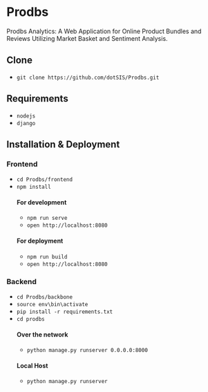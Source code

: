 # Prodbs
Prodbs Analytics: A Web Application for Online Product Bundles and Reviews Utilizing Market Basket and Sentiment Analysis.

## Clone
- `git clone https://github.com/dotSIS/Prodbs.git`
## Requirements
- `nodejs`
- `django`
## Installation & Deployment
  ### Frontend
  - `cd Prodbs/frontend`
  - `npm install`
    #### For development
    - `npm run serve`
    - `open http://localhost:8080`
    #### For deployment
    - `npm run build`
    - `open http://localhost:8080`
  ### Backend
  - `cd Prodbs/backbone`
  - `source env\bin\activate`
  - `pip install -r requirements.txt`
  - `cd prodbs`
    #### Over the network
    - `python manage.py runserver 0.0.0.0:8000`
    #### Local Host
    - `python manage.py runserver`
